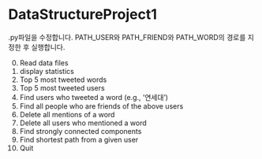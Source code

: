 # DataStructureProject1
.py파일을 수정합니다. PATH_USER와 PATH_FRIEND와 PATH_WORD의 경로를 지정한 후 실행합니다.

0. Read data files
1. display statistics
2. Top 5 most tweeted words
3. Top 5 most tweeted users
4. Find users who tweeted a word (e.g., ’연세대’)
5. Find all people who are friends of the above users
6. Delete all mentions of a word
7. Delete all users who mentioned a word
8. Find strongly connected components
9. Find shortest path from a given user
99. Quit

